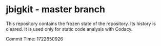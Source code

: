 # jbigkit - master branch

This repository contains the frozen state of the repository.
Its history is cleared. It is used only for static code
analysis with Codacy.

Commit Time: 1722650926